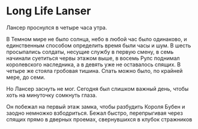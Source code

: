 # Long Life Lanser

Лансер проснулся в четыре часа утра.

В Темном мире не было солнца, небо в любой час было одинаково, и единственным способом определить время были часы и шум. В шесть просыпались солдаты, несущие службу в первую смену, в семь начинали суетиться червы этажом выше, в восемь Рулс поднимал королевского наследника, а в девять уже не оставалось спящих. В четыре же стояла гробовая тишина. Спать можно было, по крайней мере, до семи.

Но Лансер заснуть не мог. Сегодня был слишком важный день, чтобы хоть на минуточку сомкнуть глаза.

Он побежал на первый этаж замка, чтобы разбудить Короля Бубен и заодно немножко взбодриться. Бежал быстро, перепрыгивая через спящих прямо в дверных проемах, свернувшихся в клубок стражников
